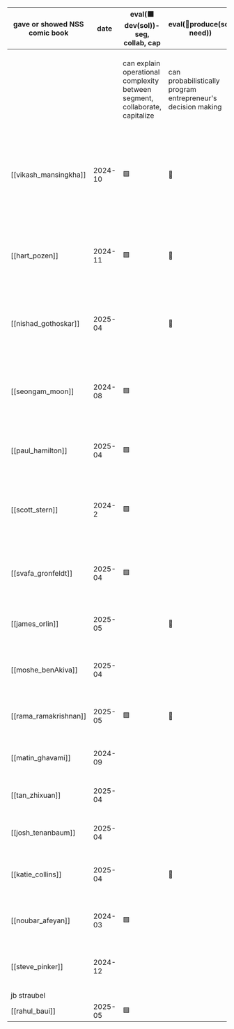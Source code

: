
| gave or showed NSS comic book | date    | eval(🟩dev(sol))- seg, collab, cap                                          | eval(🔴produce(sol, need))                                   | eval(🔴distribute(sol, need))                                                                                                                 | eval(🟣dev(need))                                               | cost 💸 | (🟩+🔴+🟣)/💸 | Explanation why                                                                                                                                                                                 |
| ----------------------------- | ------- | --------------------------------------------------------------------------- | ------------------------------------------------------------ | --------------------------------------------------------------------------------------------------------------------------------------------- | --------------------------------------------------------------- | ------- | ------------- | ----------------------------------------------------------------------------------------------------------------------------------------------------------------------------------------------- |
|                               |         | can explain operational complexity between segment, collaborate, capitalize | can probabilistically program entrepreneur's decision making | can distribute product of my vision: theorize, produce, evaluate bayesian decision making tools using probabilistic program for entrepreneurs | i trust their feedback of my product (theory, tool, evaluation) |         |               |                                                                                                                                                                                                 |
| [[vikash_mansingkha]]         | 2024-10 | 🟩                                                                          | 🔴                                                           | 🔴                                                                                                                                            | 🟣                                                              | 💸      | 4.0           | Strong understanding of solution development with technical expertise in probabilistic modeling. Has both production and distribution capabilities, and shows interest in adopting the product. |
| [[hart_pozen]]                | 2024-11 | 🟩                                                                          | 🔴                                                           |                                                                                                                                               | 🟣                                                              | 💸      | 3.0           | Excellent grasp of operational complexity. Can model entrepreneurial decisions well and is likely to provide useful feedback as a potential customer.                                           |
| [[nishad_gothoskar]]          | 2025-04 |                                                                             | 🔴                                                           |                                                                                                                                               | 🟣                                                              | 💸      | 2.0           | Strong in production capabilities for probabilistic modeling. Shows potential as an early adopter who could provide valuable feedback.                                                          |
| [[seongam_moon]]              | 2024-08 | 🟩                                                                          |                                                              | 🔴                                                                                                                                            | 🟣                                                              | 💸      | 3.0           | Good understanding of segmentation, collaboration, and capitalization due to experience in supply chain management, venture capital decision etc.                                               |
| [[paul_hamilton]]             | 2025-04 | 🟩                                                                          |                                                              |                                                                                                                                               |                                                                 | 💸      | 2.0           | Understands solution development aspects and shows interest in becoming a customer/adopter.                                                                                                     |
| [[scott_stern]]               | 2024-2  | 🟩                                                                          |                                                              | 🔴                                                                                                                                            | 🟣                                                              | 💸      | 3.0           | Excellent understanding of operational complexity. Strong in both production and distribution capabilities but may not be an early adopter.                                                     |
| [[svafa_gronfeldt]]           | 2025-04 | 🟩                                                                          |                                                              | 🔴                                                                                                                                            |                                                                 | 💸      | 2.0           | Good grasp of solution development and strong distribution capabilities, but not indicated as a potential customer.                                                                             |
| [[james_orlin]]               | 2025-05 |                                                                             | 🔴                                                           |                                                                                                                                               |                                                                 | 💸      | 1.0           | Skilled in probabilistic modeling for entrepreneur decision-making, but lacks other evaluated strengths.                                                                                        |
| [[moshe_benAkiva]]            | 2025-04 |                                                                             |                                                              |                                                                                                                                               |                                                                 | 💸      | 1.0           | Strong in production/probabilistic modeling but doesn't show development or adoption potential.                                                                                                 |
| [[rama_ramakrishnan]]         | 2025-05 | 🟩                                                                          | 🔴                                                           | 🔴                                                                                                                                            | 🟣                                                              | 💸💸    | 2.0           | Comprehensive skills across all areas, but higher cost for evaluation makes ROI lower.                                                                                                          |
| [[matin_ghavami]]             | 2024-09 |                                                                             |                                                              |                                                                                                                                               | 🟣                                                              | 💸💸    | 1.0           | Good at production and shows adoption potential, but higher evaluation cost.                                                                                                                    |
| [[tan_zhixuan]]               | 2025-04 |                                                                             |                                                              |                                                                                                                                               | 🟣                                                              | 💸💸    | 1.0           | Strong in production with potential for adoption, but higher cost for evaluation.                                                                                                               |
| [[josh_tenanbaum]]            | 2025-04 |                                                                             |                                                              | 🔴                                                                                                                                            | 🟣                                                              | 💸💸    | 1.0           | Good distribution capabilities and potential customer, but higher evaluation cost.                                                                                                              |
| [[katie_collins]]             | 2025-04 |                                                                             | 🔴                                                           |                                                                                                                                               |                                                                 | 💸💸    | 0.5           | Production capabilities but lacks other evaluated attributes and has higher evaluation cost.                                                                                                    |
| [[noubar_afeyan]]             | 2024-03 | 🟩                                                                          |                                                              | 🔴                                                                                                                                            | 🟣                                                              | 💸💸    | 2.0           | Exceptional across all evaluation metrics but requires more resources for high-fidelity evaluation.                                                                                             |
| [[steve_pinker]]              | 2024-12 |                                                                             |                                                              | 🔴                                                                                                                                            | 🟣                                                              | 💸💸    | 1.0           | Strong distribution capabilities and potential as customer, but higher evaluation cost.                                                                                                         |
| jb straubel                   |         |                                                                             |                                                              |                                                                                                                                               |                                                                 |         |               |                                                                                                                                                                                                 |
| [[rahul_baui]]                | 2025-05 | 🟩                                                                          |                                                              |                                                                                                                                               |                                                                 |         |               |                                                                                                                                                                                                 |
